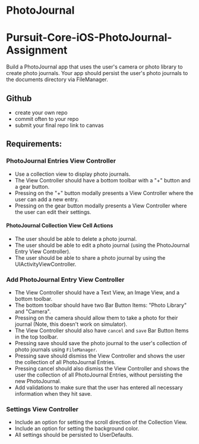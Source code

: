 # PhotoJournal

# Pursuit-Core-iOS-PhotoJournal-Assignment

Build a PhotoJournal app that uses the user's camera or photo library to create photo journals. Your app should persist the user's photo journals to the documents directory via FileManager.

## Github

- create your own repo
- commit often to your repo
- submit your final repo link to canvas

## Requirements: 

### PhotoJournal Entries View Controller

- Use a collection view to display photo journals.
- The View Controller should have a bottom toolbar with a "+" button and a gear button.
- Pressing on the "+" button modally presents a View Controller where the user can add a new entry.
- Pressing on the gear button modally presents a View Controller where the user can edit their settings.

#### PhotoJournal Collection View Cell Actions

- The user should be able to delete a photo journal.
- The user should be able to edit a photo journal (using the PhotoJournal Entry View Controller).
- The user should be able to share a photo journal by using the UIActivityViewController.

### Add PhotoJournal Entry View Controller

- The View Controller should have a Text View, an Image View, and a bottom toolbar.
- The bottom toolbar should have two Bar Button Items: "Photo Library" and "Camera".
- Pressing on the camera should allow them to take a photo for their journal (Note, this doesn't work on simulator).
- The View Controller should also have `cancel` and `save` Bar Button Items in the top toolbar.
- Pressing save should save the photo journal to the user's collection of photo journals using `FileManager`.
- Pressing save should dismiss the View Controller and shows the user the collection of all PhotoJournal Entries. 
- Pressing cancel should also dismiss the View Controller and shows the user the collection of all PhotoJournal Entries, without persisting the new PhotoJournal.
- Add validations to make sure that the user has entered all necessary information when they hit save.

### Settings View Controller

- Include an option for setting the scroll direction of the Collection View.
- Include an option for setting the background color.
- All settings should be persisted to UserDefaults.

